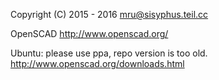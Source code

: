 Copyright (C) 2015 - 2016 mru@sisyphus.teil.cc

OpenSCAD http://www.openscad.org/


Ubuntu: please use ppa, repo version is too old. http://www.openscad.org/downloads.html

